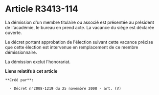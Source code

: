 # Article R3413-114

La démission d'un membre titulaire ou associé est présentée au président de l'académie, le bureau en prend acte. La vacance
du siège est déclarée ouverte.

Le décret portant approbation de l'élection suivant cette vacance précise que cette élection est intervenue en remplacement
de ce membre démissionnaire.

La démission exclut l'honorariat.

**Liens relatifs à cet article**

	**Créé par**:

	  - Décret n°2008-1219 du 25 novembre 2008 - art. (V)
